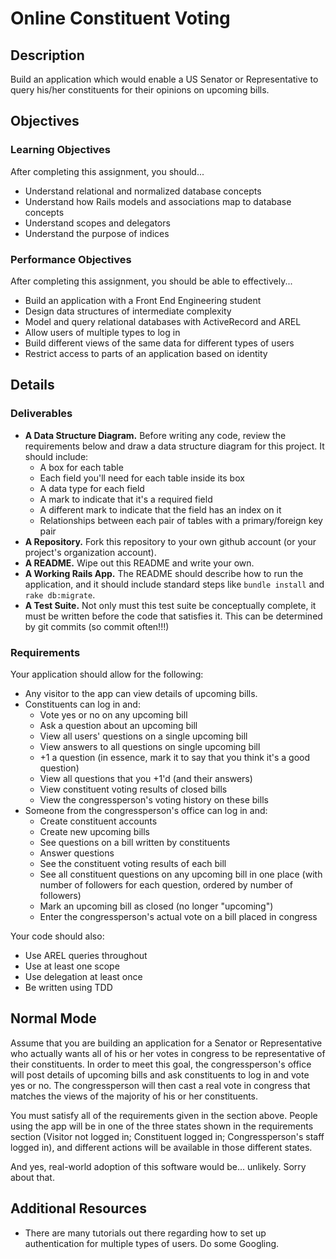 # Online Constituent Voting

## Description

Build an application which would enable a US Senator or Representative to query his/her constituents for their opinions on upcoming bills.

## Objectives

### Learning Objectives

After completing this assignment, you should...

* Understand relational and normalized database concepts
* Understand how Rails models and associations map to database concepts
* Understand scopes and delegators
* Understand the purpose of indices

### Performance Objectives

After completing this assignment, you should be able to effectively...

* Build an application with a Front End Engineering student
* Design data structures of intermediate complexity
* Model and query relational databases with ActiveRecord and AREL
* Allow users of multiple types to log in
* Build different views of the same data for different types of users
* Restrict access to parts of an application based on identity

## Details

### Deliverables

* **A Data Structure Diagram.** Before writing any code, review the requirements below and draw a data structure diagram for this project.  It should include:
  * A box for each table
  * Each field you'll need for each table inside its box
  * A data type for each field
  * A mark to indicate that it's a required field
  * A different mark to indicate that the field has an index on it
  * Relationships between each pair of tables with a primary/foreign key pair
* **A Repository.** Fork this repository to your own github account (or your project's organization account).
* **A README.** Wipe out this README and write your own.
* **A Working Rails App.** The README should describe how to run the application, and it should include standard steps like `bundle install` and `rake db:migrate`.
* **A Test Suite.** Not only must this test suite be conceptually complete, it must be written before the code that satisfies it.  This can be determined by git commits (so commit often!!!)

### Requirements

Your application should allow for the following:

* Any visitor to the app can view details of upcoming bills.
* Constituents can log in and:
  * Vote yes or no on any upcoming bill
  * Ask a question about an upcoming bill
  * View all users' questions on a single upcoming bill
  * View answers to all questions on single upcoming bill
  * +1 a question (in essence, mark it to say that you think it's a good question)
  * View all questions that you +1'd (and their answers)
  * View constituent voting results of closed bills
  * View the congressperson's voting history on these bills
* Someone from the congressperson's office can log in and:
  * Create constituent accounts
  * Create new upcoming bills
  * See questions on a bill written by constituents
  * Answer questions
  * See the constituent voting results of each bill
  * See all constituent questions on any upcoming bill in one place (with number of followers for each question, ordered by number of followers)
  * Mark an upcoming bill as closed (no longer "upcoming")
  * Enter the congressperson's actual vote on a bill placed in congress

Your code should also:

* Use AREL queries throughout
* Use at least one scope
* Use delegation at least once
* Be written using TDD

## Normal Mode

Assume that you are building an application for a Senator or Representative who actually wants all of his or her votes in congress to be representative of their constituents.  In order to meet this goal, the congressperson's office will post details of upcoming bills and ask constituents to log in and vote yes or no.  The congressperson will then cast a real vote in congress that matches the views of the majority of his or her constituents.

You must satisfy all of the requirements given in the section above.  People using the app will be in one of the three states shown in the requirements section (Visitor not logged in; Constituent logged in; Congressperson's staff logged in), and different actions will be available in those different states.

And yes, real-world adoption of this software would be... unlikely.  Sorry about that.

## Additional Resources

* There are many tutorials out there regarding how to set up authentication for multiple types of users.  Do some Googling.
